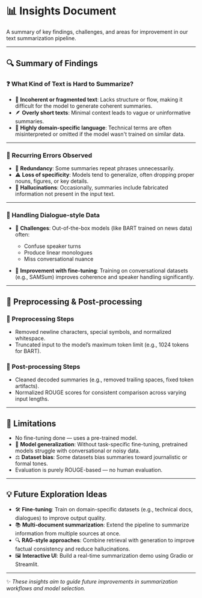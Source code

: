 # 📊 Insights Document

A summary of key findings, challenges, and areas for improvement in our text summarization pipeline.

---

## 🔍 Summary of Findings

### ❓ What Kind of Text is Hard to Summarize?

- 🧩 **Incoherent or fragmented text**: Lacks structure or flow, making it difficult for the model to generate coherent summaries.
- 🪶 **Overly short texts**: Minimal context leads to vague or uninformative summaries.
- 🧪 **Highly domain-specific language**: Technical terms are often misinterpreted or omitted if the model wasn't trained on similar data.

---

### 🔁 Recurring Errors Observed

- 🔂 **Redundancy**: Some summaries repeat phrases unnecessarily.
- ⚠️ **Loss of specificity**: Models tend to generalize, often dropping proper nouns, figures, or key details.
- 🧠 **Hallucinations**: Occasionally, summaries include fabricated information not present in the input text.

---

### 💬 Handling Dialogue-style Data

- 🧵 **Challenges**: Out-of-the-box models (like BART trained on news data) often:

  - Confuse speaker turns
  - Produce linear monologues
  - Miss conversational nuance

- 🔧 **Improvement with fine-tuning**: Training on conversational datasets (e.g., SAMSum) improves coherence and speaker handling significantly.

---

## 🧹 Preprocessing & Post-processing

### 🔄 Preprocessing Steps

- Removed newline characters, special symbols, and normalized whitespace.
- Truncated input to the model’s maximum token limit (e.g., 1024 tokens for BART).

### 🎯 Post-processing Steps

- Cleaned decoded summaries (e.g., removed trailing spaces, fixed token artifacts).
- Normalized ROUGE scores for consistent comparison across varying input lengths.

---

## 🚧 Limitations

- No fine-tuning done — uses a pre-trained model.
- 🧠 **Model generalization**: Without task-specific fine-tuning, pretrained models struggle with conversational or noisy data.
- ⚖️ **Dataset bias**: Some datasets bias summaries toward journalistic or formal tones.
- Evaluation is purely ROUGE-based — no human evaluation.



---

## 💡 Future Exploration Ideas

- 🛠️ **Fine-tuning**: Train on domain-specific datasets (e.g., technical docs, dialogues) to improve output quality.
- 📚 **Multi-document summarization**: Extend the pipeline to summarize information from multiple sources at once.
- 🔍 **RAG-style approaches**: Combine retrieval with generation to improve factual consistency and reduce hallucinations.
- 🖼️ **Interactive UI**: Build a real-time summarization demo using Gradio or Streamlit.

---

✨ *These insights aim to guide future improvements in summarization workflows and model selection.*
